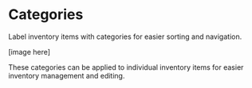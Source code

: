 # Categories

Label inventory items with categories for easier sorting and navigation.

[image here]

These categories can be applied to individual inventory items for easier inventory management and editing.

